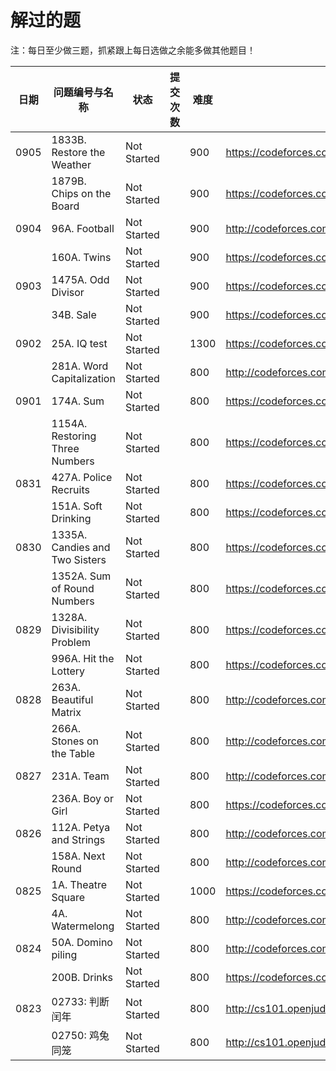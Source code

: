 # 解过的题

注：每日至少做三题，抓紧跟上每日选做之余能多做其他题目！

| 日期       | 问题编号与名称                 | 状态                |提交次数      | 难度 | 链接            |
| ---------- | ------------------------------ | ----------------|-------- | --- | ------------------------------------------------ |
| 0905 | 1833B. Restore the Weather     | Not Started    |        | 900    | https://codeforces.com/problemset/problem/1833/B |
|            | 1879B. Chips on the Board      |  Not Started    |     | 900  | https://codeforces.com/contest/1879/problem/B    |
| 0904 | 96A. Football                  | Not Started     |           | 900  | http://codeforces.com/problemset/problem/96/A    |
|            | 160A. Twins                    | Not Started    |                   | 900  | https://codeforces.com/problemset/problem/160/A  |
| 0903 | 1475A. Odd Divisor             | Not Started    |               | 900  | https://codeforces.com/problemset/problem/1475/A |
|            | 34B. Sale                      |Not Started    |                | 900  | https://codeforces.com/problemset/problem/34/B   |
| 0902 | 25A. IQ test                   |Not Started    |                | 1300 | https://codeforces.com/problemset/problem/25/A   |
|            | 281A. Word Capitalization      |Not Started    |            | 800  | http://codeforces.com/problemset/problem/281/A   |
| 0901 | 174A. Sum                      | Not Started     |               | 800  | https://codeforces.com/problemset/problem/1742/A |
|            | 1154A. Restoring Three Numbers |Not Started    |                   | 800  | https://codeforces.com/problemset/problem/1154/A |
| 0831 | 427A. Police Recruits          | Not Started    |           | 800  | https://codeforces.com/problemset/problem/427/A  |
|            | 151A. Soft Drinking            | Not Started    |                   | 800  | https://codeforces.com/problemset/problem/151/A  |
| 0830 | 1335A. Candies and Two Sisters |Not Started    |                           | 800  | https://codeforces.com/problemset/problem/1335/A |
|            | 1352A. Sum of Round Numbers    | Not Started    |                   | 800  | https://codeforces.com/problemset/problem/1352/A |
| 0829 | 1328A. Divisibility Problem    |Not Started    |            | 800  | https://codeforces.com/problemset/problem/1328/A |
|            | 996A. Hit the Lottery          |Not Started    |              | 800  | https://codeforces.com/problemset/problem/996/A  |
| 0828 | 263A. Beautiful Matrix         |Not Started    |                 | 800  | http://codeforces.com/problemset/problem/263/A   |
|            | 266A. Stones on the Table      |Not Started    |                     | 800  | http://codeforces.com/problemset/problem/266/A   |
| 0827 | 231A. Team                     | Not Started    |                | 800  | http://codeforces.com/problemset/problem/231/A   |
|            | 236A. Boy or Girl              |Not Started    |     | 800  | https://codeforces.com/problemset/problem/236/A  |
| 0826 | 112A. Petya and Strings        | Not Started    |                 | 800  | http://codeforces.com/problemset/problem/112/A   |
|            | 158A. Next Round               | Not Started    |          | 800  | http://codeforces.com/problemset/problem/158/A   |
| 0825 | 1A. Theatre Square             | Not Started    |                      | 1000 | https://codeforces.com/problemset/problem/1/A    |
|            | 4A. Watermelong                | Not Started    |                     | 800  | http://codeforces.com/problemset/problem/4/A     |
| 0824 | 50A. Domino piling             | Not Started    |                     | 800  | http://codeforces.com/problemset/problem/50/A    |
|            | 200B. Drinks                   | Not Started    |                    | 800  | https://codeforces.com/problemset/problem/200/B  |
| 0823 | 02733: 判断闰年                |Not Started    |                        | 800    | http://cs101.openjudge.cn/2024fallroutine/02733/ |
|            | 02750: 鸡兔同笼                | Not Started    |                     | 800  | http://cs101.openjudge.cn/2024fallroutine/02750/ |
